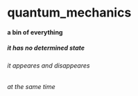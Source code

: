 # quantum_mechanics

#### a bin of everything

##### it has no determined state

###### it appeares and disappeares 

###### at the same time





